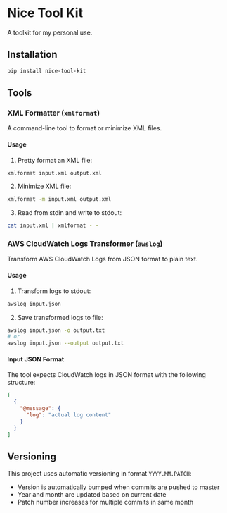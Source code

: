# Nice Tool Kit

A toolkit for my personal use.

## Installation

```bash
pip install nice-tool-kit
```

## Tools

### XML Formatter (`xmlformat`)

A command-line tool to format or minimize XML files.

#### Usage

1. Pretty format an XML file:
```bash
xmlformat input.xml output.xml
```

2. Minimize XML file:
```bash
xmlformat -m input.xml output.xml
```

3. Read from stdin and write to stdout:
```bash
cat input.xml | xmlformat - -
```

### AWS CloudWatch Logs Transformer (`awslog`)

Transform AWS CloudWatch Logs from JSON format to plain text.

#### Usage

1. Transform logs to stdout:
```bash
awslog input.json
```

2. Save transformed logs to file:
```bash
awslog input.json -o output.txt
# or
awslog input.json --output output.txt
```

#### Input JSON Format
The tool expects CloudWatch logs in JSON format with the following structure:
```json
[
  {
    "@message": {
      "log": "actual log content"
    }
  }
]
```

## Versioning

This project uses automatic versioning in format `YYYY.MM.PATCH`:
- Version is automatically bumped when commits are pushed to master
- Year and month are updated based on current date
- Patch number increases for multiple commits in same month